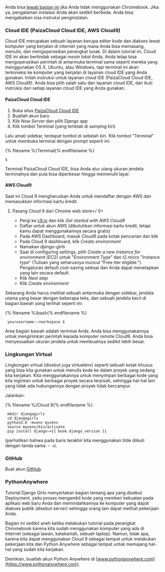 Anda bisa [lewati bagian ini](http://tutorial.djangogirls.org/en/installation/#install-python) jika Anda tidak menggunakan Chromebook. Jika ya, pengalaman instalasi Anda akan sedikit berbeda. Anda bisa mengabaikan sisa instruksi penginstalan.

### Cloud IDE (PaizaCloud Cloud IDE, AWS Cloud9)

Cloud IDE merupakan sebuah layanan berupa editor kode dan diakses lewat komputer yang berjalan di internet yang mana Anda bisa memasang, menulis, dan mengoperasikan perangkat lunak. Di dalam tutorial ini, Cloud IDE ini akan bertindak sebagai *mesin lokal* Anda. Anda tetap bisa mengoperasikan perintah di antarmuka terminal sama seperti mereka yang menggunakan OS X, Ubuntu, atau Windows, tapi terminal ini akan terkoneksi ke komputer yang berjalan di layanan cloud IDE yang Anda gunakan. Inilah instruksi untuk layanan cloud IDE (PaizaCloud Cloud IDE, AWS Cloud9). Anda bisa pilih salah satu dari layanan cloud IDE, dan ikuti instruksi dari setiap layanan cloud IDE yang Anda gunakan.

#### PaizaCloud Cloud IDE

1. Buka situs [PaizaCloud Cloud IDE](https://paiza.cloud/)
2. Buatlah akun baru
3. Klik *New Server* dan pilih Django app
4. Klik tombol Terminal (yang terletak di samping kiri)

Lalu amati sidebar, terdapat tombol di sebelah kiri. Klik tombol "Terminal" untuk membuka terminal dengan prompt seperti ini:

{% filename %}Terminal{% endfilename %}

    $
    

Terminal PaizaCloud Cloud IDE, bisa Anda atur ulang ukuran jendela terminalnya dan pula bisa diperbesar hingga memenuhi layar.

#### AWS Cloud9

Saat ini Cloud 9 mengharuskan Anda untuk mendaftar dengan AWS dan memasukkan informasi kartu kredit.

1. Pasang Cloud 9 dari Chrome web store</ 0></li> 
    
    - Pergi ke [c9.io](https://c9.io) dan klik *Get started with AWS Cloud9*
    - Daftar untuk akun AWS (dibutuhkan informasi kartu kredit, tetapi kamu dapat menggunakannya secara gratis)
    - Pada AWS Dashboard, masuk *Cloud9* pada kotak pencarian dan klik
    - Pada Cloud 9 dashboard, klik *Create environment*
    - Namakan *django-girls*
    - Saat di configuring settings, pilih *Create a new instance for environment (EC2)* untuk "Environment Type" dan *t2.micro* "Instance type" (Tulisan yang seharusnya muncul "Free-tier eligible."). Pengaturan default cost-saving selesai dan Anda dapat menetapkan yang lain secara default.
    - Klik *Next step*
    - Klik *Create environment*</ol> 
    
    Sekarang Anda harus melihat sebuah antarmuka dengan sidebar, jendela utama yang besar dengan beberapa teks, dan sebuah jendela kecil di bagian bawah yang terlihat seperti ini:
    
    {% filename %}bash{% endfilename %}
    
        yourusername:~/workspace $
        
    
    Area bagian bawah adalah terminal Anda. Anda bisa menggunakannya untuk mengirimkan perintah kepada komputer remote Cloud9. Anda bisa menyesuaikan ukuran jendela untuk membuatnya sedikit lebih besar.
    
    ### Lingkungan Virtual
    
    Lingkungan virtual (disebut juga virtualenv) seperti sebuah kotak khusus yang bisa kita gunakan untuk menulis kode ke dalam proyek yang sedang kita kerjakan. Kita menggunakannya untuk menyimpan berbagai kode yang kita inginkan untuk berbagai proyek secara terpisah, sehingga hal-hal lain yang tidak ada hubungannya dengan proyek tidak bercampur.
    
    Jalankan:
    
    {% filename %}Cloud 9{% endfilename %}
    
        mkdir djangogirls
        cd djangogirls
        python3.6 -mvenv myvenv
        source myvenv/bin/activate
        pip install django~={{ book.django_version }}
        
    
    (perhatikan bahwa pada baris terakhir kita menggunakan tilde diikuti dengan tanda sama: `~ =`).
    
    ### GitHub
    
    Buat akun [GitHub](https://github.com).
    
    ### PythonAnywhere
    
    Tutorial Django Girls menyertakan bagian tentang apa yang disebut Deployment, yaitu proses mengambil kode yang memberi kekuatan pada aplikasi web baru Anda dan memindahkannya ke komputer yang dapat diakses publik (disebut server) sehingga orang lain dapat melihat pekerjaan Anda.
    
    Bagian ini sedikit aneh ketika melakukan tutorial pada perangkat Chromebook karena kita sudah menggunakan komputer yang ada di Internet (sebagai lawan, katakanlah, sebuah laptop). Namun, tidak apa, karena kita dapat menggunakan Cloud 9 sebagai tempat untuk melakukan pekerjaan kita dan Python Anywhere sebagai tempat untuk memajang hal-hal yang sudah kita kerjakan.
    
    Demikian, buatlah akun Python Anywhere di [www.pythonanywhere.com](https://www.pythonanywhere.com).